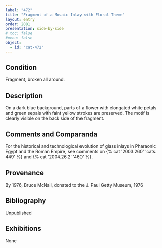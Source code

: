 ```yaml
---
label: "472"
title: "Fragment of a Mosaic Inlay with Floral Theme"
layout: entry
order: 2081
presentation: side-by-side
# toc: false
#menu: false 
object:
  - id: "cat-472"
---
```


## Condition

Fragment, broken all around.

## Description

On a dark blue background, parts of a flower with elongated white petals and green sepals with faint yellow strokes are preserved. The motif is clearly visible on the back side of the fragment.

## Comments and Comparanda

For the historical and technological evolution of glass inlays in Pharaonic Egypt and the Roman Empire, see comments on {% cat '2003.260' 'cats. 449' %} and {% cat '2004.26.2' '460' %}.

## Provenance

By 1976, Bruce McNall, donated to the J. Paul Getty Museum, 1976

## Bibliography

Unpublished

## Exhibitions

None